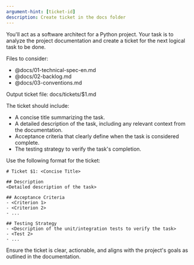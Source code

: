 ```yaml
---
argument-hint: [ticket-id]
description: Create ticket in the docs folder
---
```


You'll act as a software architect for a Python project. Your task is to analyze the project documentation and create a ticket for the next logical task to be done.

Files to consider:
- @docs/01-technical-spec-en.md
- @docs/02-backlog.md
- @docs/03-conventions.md

Output ticket file: docs/tickets/$1.md

The ticket should include:
- A concise title summarizing the task.
- A detailed description of the task, including any relevant context from the documentation.
- Acceptance criteria that clearly define when the task is considered complete.
- The testing strategy to verify the task's completion.

Use the following format for the ticket:

```
# Ticket $1: <Concise Title>

## Description
<Detailed description of the task>

## Acceptance Criteria
- <Criterion 1>
- <Criterion 2>
- ...

## Testing Strategy
- <Description of the unit/integration tests to verify the task>
- <Test 2>
- ... 
```

Ensure the ticket is clear, actionable, and aligns with the project's goals as outlined in the documentation.